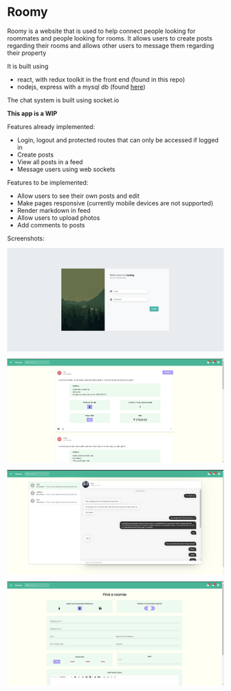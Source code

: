 # Roomy

Roomy is a website that is used to help connect people looking for roommates and people looking for rooms. It allows users to create posts regarding their rooms and allows other users to message them regarding their property

It is built using

- react, with redux toolkit in the front end (found in this repo)
- nodejs, express with a mysql db (found [here](https://github.com/Mighil31/roomy-backend))

The chat system is built using socket.io

**This app is a WIP**

Features already implemented:

- Login, logout and protected routes that can only be accessed if logged in
- Create posts
- View all posts in a feed
- Message users using web sockets

Features to be implemented:

- Allow users to see their own posts and edit
- Make pages responsive (currently mobile devices are not supported)
- Render markdown in feed
- Allow users to upload photos
- Add comments to posts

Screenshots:

![Alt text](images/image.png)

![Alt text](images/Feed.png)

![Alt text](images/chat.png)

![Alt text](images/newPost.png)
